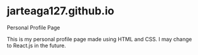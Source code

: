 # jarteaga127.github.io
Personal Profile Page

This is my personal profile page made using HTML and CSS. I may change to React.js in the future.
